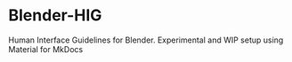 # Blender-HIG
 Human Interface Guidelines for Blender. Experimental and WIP setup using Material for MkDocs
